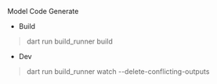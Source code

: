 Model Code Generate

- Build

> dart run build_runner build

- Dev

> dart run build_runner watch --delete-conflicting-outputs